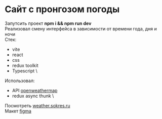 # Сайт с пронгозом погоды
Запутсить проект __npm i && npm run dev__\
Реализовал смену интерфейса в зависимости от времени года, дня и ночи \
Стек: 
- vite
- react
- css
- redux toolkit
- Typescript \

Использовал:  
- API [openweathermap](https://openweathermap.org/api)
- redux async thunk \
  
Посмотреть [weather.sokres.ru](http://weather.sokres.ru/) \
Макет  [figma](https://www.figma.com/design/W5wmUr4fkEmOhwy4zPnaDU/Weather?node-id=0-1&t=CkOJMqy9lxi0DpFD-1)
